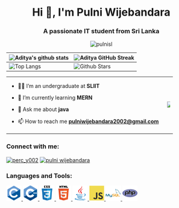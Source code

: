 <h1 align="center">Hi 👋, I'm Pulni Wijebandara</h1>
<h3 align="center">A passionate IT student from Sri Lanka</h3>

<p align="center"> <img src="https://komarev.com/ghpvc/?username=pulnisl&label=Profile%20views&color=0e75b6&style=flat" alt="pulnisl" /> </p>



| ![Aditya's github stats](https://github-readme-stats.vercel.app/api?username=PulniSL&show_icons=true&theme=tokyonight) | ![Aditya GitHub Streak](https://github-readme-streak-stats.herokuapp.com/?user=PulniSL&theme=tokyonight) |
| --- | --- |
| ![Top Langs](https://github-readme-stats.vercel.app/api/top-langs/?username=PulniSL&theme=tokyonight) | ![Github Stars](https://github-readme-stats.vercel.app/api?username=PulniSL&show_icons=true&locale=en&count_private=true&hide_rank=true&custom_title=My%20GitHub%20Stats&disable_animations=true&theme=tokyonight) |



<table >
  <tr>
    <td>
      
- 👩‍🎓 I’m an undergraduate at **SLIIT**

- 🌱 I’m currently learning **MERN**

- 💬 Ask me about **java**

- 📫 How to reach me **pulniwijebandara2002@gmail.com**
     </td>
     <td>
       <img align="right" width=50% length=50% src="https://camo.githubusercontent.com/691cdc5f9c4dc0e88650b97d480af9237d9422963bd1184f95e00087d3aa8bbd/68747470733a2f2f692e696d6775722e636f6d2f72486c456444712e676966"><br>
     </td>
  </tr>

</table>


<h3 align="left">Connect with me:</h3>
<p align="left">
<a href="https://instagram.com/perc_y002" target="blank"><img align="center" src="https://raw.githubusercontent.com/rahuldkjain/github-profile-readme-generator/master/src/images/icons/Social/instagram.svg" alt="perc_y002" height="30" width="40" /></a>
<a href="https://www.linkedin.com/in/pulni-wijebandara-9a46292a4/" target="blank"><img align="center" src="https://raw.githubusercontent.com/rahuldkjain/github-profile-readme-generator/master/src/images/icons/Social/linked-in-alt.svg" alt="pulni wijebandara" height="30" width="40" /></a>
</p>

<h3 align="left">Languages and Tools:</h3>
<p align="left"> <a href="https://www.cprogramming.com/" target="_blank" rel="noreferrer"> <img src="https://raw.githubusercontent.com/devicons/devicon/master/icons/c/c-original.svg" alt="c" width="40" height="40"/> </a> <a href="https://www.w3schools.com/cpp/" target="_blank" rel="noreferrer"> <img src="https://raw.githubusercontent.com/devicons/devicon/master/icons/cplusplus/cplusplus-original.svg" alt="cplusplus" width="40" height="40"/> </a> <a href="https://www.w3schools.com/css/" target="_blank" rel="noreferrer"> <img src="https://raw.githubusercontent.com/devicons/devicon/master/icons/css3/css3-original-wordmark.svg" alt="css3" width="40" height="40"/> </a> <a href="https://www.w3.org/html/" target="_blank" rel="noreferrer"> <img src="https://raw.githubusercontent.com/devicons/devicon/master/icons/html5/html5-original-wordmark.svg" alt="html5" width="40" height="40"/> </a> <a href="https://www.java.com" target="_blank" rel="noreferrer"> <img src="https://raw.githubusercontent.com/devicons/devicon/master/icons/java/java-original.svg" alt="java" width="40" height="40"/> </a> <a href="https://developer.mozilla.org/en-US/docs/Web/JavaScript" target="_blank" rel="noreferrer"> <img src="https://raw.githubusercontent.com/devicons/devicon/master/icons/javascript/javascript-original.svg" alt="javascript" width="40" height="40"/> </a> <a href="https://www.mysql.com/" target="_blank" rel="noreferrer"> <img src="https://raw.githubusercontent.com/devicons/devicon/master/icons/mysql/mysql-original-wordmark.svg" alt="mysql" width="40" height="40"/> </a> <a href="https://www.php.net" target="_blank" rel="noreferrer"> <img src="https://raw.githubusercontent.com/devicons/devicon/master/icons/php/php-original.svg" alt="php" width="40" height="40"/> </a> </p>
